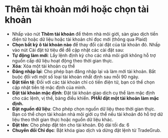 # **Thêm tài khoản mới hoặc chọn tài khoản**

- Nhấp vào nút **Thêm tài khoản** để thêm nhà môi giới, sàn giao dịch tiền điện tử hoặc dữ liệu hoặc tài khoản chỉ đọc mới (thông qua Plaid)
- **Chọn bất kỳ ô tài khoản nào** để thay đổi cài đặt của tài khoản đó. Nhấp vào nút Cài đặt từ tiêu đề để cập nhật các cài đặt sau:
- **Tự động làm mới**: Lấy lệnh định kỳ cho các nhà môi giới không hỗ trợ nguồn cấp dữ liệu hoạt động theo thời gian thực.
- **Xóa**: Xóa một tài khoản cụ thể
- **Đăng nhập lại**: Cho phép bạn đăng nhập lại và làm mới tài khoản. Bắt buộc đối với một số loại tài khoản nhất định sau mỗi 90 ngày.
- **Đặt tiền tệ**: Đối với các tài khoản chỉ có tiền điện tử, bạn có thể chọn cập nhật tiền tệ mặc định của mình.
- **Đặt tài khoản mặc định**: Đặt tài khoản giao dịch cụ thể làm mặc định cho các lệnh, vị thế, bảng điều khiển. **PHẢI đặt một tài khoản làm mặc định.**
- **Đặt nguồn dữ liệu**: Cho phép chọn nguồn dữ liệu theo thời gian thực. Bạn có thể chọn tài khoản nhà môi giới cụ thể nếu tài khoản đó hỗ trợ dữ liệu theo thời gian thực hoặc nguồn dữ liệu khác.
- **Đặt tên**: Cho phép đặt tên cho tài khoản. Độ dài tối đa: 6
- **Chuyển đổi Chỉ đọc**: Bật khóa giao dịch và dừng đặt lệnh từ TradeGrub.
